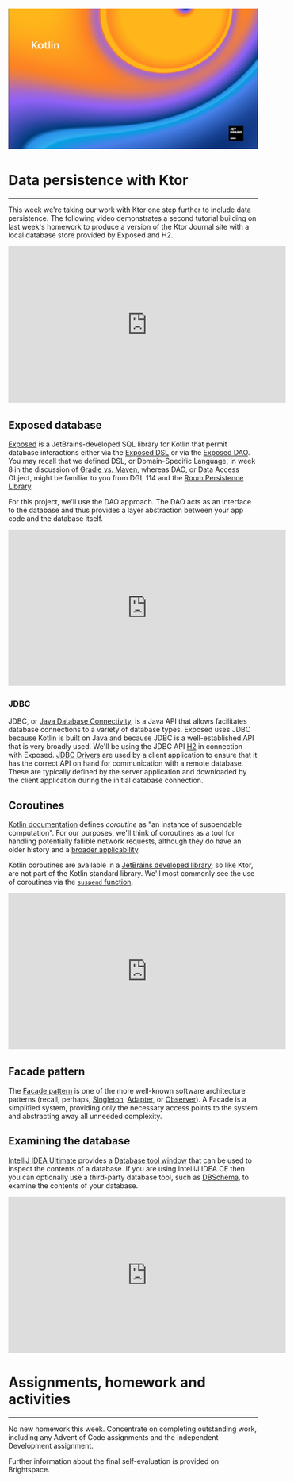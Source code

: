 # ![Programming for Mobile App Development](images/1366x768-kotlin2022_2.png )

# Data persistence with Ktor
---
This week we're taking our work with Ktor one step further to include data persistence. The following video demonstrates a second tutorial building on last week's homework to produce a version of the Ktor Journal site with a local database store provided by Exposed and H2. 

<iframe width="560" height="315" src="https://www.youtube.com/embed/rTyeLC38DNc" title="YouTube video player" frameborder="0" allow="accelerometer; autoplay; clipboard-write; encrypted-media; gyroscope; picture-in-picture" allowfullscreen></iframe>

## Exposed database
[Exposed](https://github.com/JetBrains/Exposed) is a JetBrains-developed SQL library for Kotlin that permit database interactions either via the [Exposed DSL](https://github.com/JetBrains/Exposed/wiki/DSL) or via the [Exposed DAO](https://github.com/JetBrains/Exposed/wiki/DAO). You may recall that we defined DSL, or Domain-Specific Language, in week 8 in the discussion of [Gradle vs. Maven](dgl204-2022fa/week-08#gradle-vs-maven), whereas DAO, or Data Access Object, might be familiar to you from DGL 114 and the [Room Persistence Library](https://developer.android.com/jetpack/androidx/releases/room).

For this project, we'll use the DAO approach. The DAO acts as an interface to the database and thus provides a layer abstraction between your app code and the database itself. 

<iframe width="560" height="315" src="https://www.youtube.com/embed/UdJMqKHiv84" title="YouTube video player" frameborder="0" allow="accelerometer; autoplay; clipboard-write; encrypted-media; gyroscope; picture-in-picture" allowfullscreen></iframe>

### JDBC
JDBC, or [Java Database Connectivity](https://en.wikipedia.org/wiki/Java_Database_Connectivity), is a Java API that allows facilitates database connections to a variety of database types. Exposed uses JDBC because Kotlin is built on Java and because JDBC is a well-established API that is very broadly used. We'll be using the JDBC API [H2](https://h2database.com/html/main.html) in connection with Exposed. [JDBC Drivers](https://en.wikipedia.org/wiki/JDBC_driver) are used by a client application to ensure that it has the correct API on hand for communication with a remote database. These are typically defined by the server application and downloaded by the client application during the initial database connection. 

## Coroutines
[Kotlin documentation](https://kotlinlang.org/docs/coroutines-basics.html#your-first-coroutine) defines *coroutine* as "an instance of suspendable computation". For our purposes, we'll think of coroutines as a tool for handling potentially fallible network requests, although they do have an older history and a [broader applicability](https://en.wikipedia.org/wiki/Coroutine).

Kotlin coroutines are available in a [JetBrains developed library](https://kotlinlang.org/docs/coroutines-guide.html), so like Ktor, are not part of the Kotlin standard library. We'll most commonly see the use of coroutines via the [`suspend` function](https://kotlinlang.org/docs/coroutines-basics.html#extract-function-refactoring/).

<iframe width="560" height="315" src="https://www.youtube.com/embed/RqoiSehwdHQ" title="YouTube video player" frameborder="0" allow="accelerometer; autoplay; clipboard-write; encrypted-media; gyroscope; picture-in-picture" allowfullscreen></iframe>

## Facade pattern
The [Facade pattern](https://en.wikipedia.org/wiki/Facade_pattern) is one of the more well-known software architecture patterns (recall, perhaps, [Singleton](https://en.wikipedia.org/wiki/Singleton_pattern), [Adapter](https://en.wikipedia.org/wiki/Adapter_pattern), or [Observer](https://en.wikipedia.org/wiki/Observer_pattern)). A Facade is a simplified system, providing only the necessary access points to the system and abstracting away all unneeded complexity.

## Examining the database
[IntelliJ IDEA Ultimate](https://www.jetbrains.com/idea/) provides a [Database tool window](https://www.jetbrains.com/help/idea/database-tool-window.html) that can be used to inspect the contents of a database. If you are using IntelliJ IDEA CE then you can optionally use a third-party database tool, such as [DBSchema](https://dbschema.com/), to examine the contents of your database.

<iframe width="560" height="315" src="https://www.youtube.com/embed/EHizbL9JtCs" title="YouTube video player" frameborder="0" allow="accelerometer; autoplay; clipboard-write; encrypted-media; gyroscope; picture-in-picture" allowfullscreen></iframe>


# Assignments, homework and activities
---
No new homework this week. Concentrate on completing outstanding work, including any Advent of Code assignments and the Independent Development assignment. 

Further information about the final self-evaluation is provided on Brightspace.